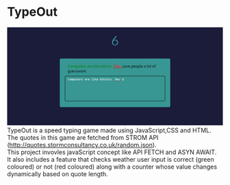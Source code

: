# TypeOut    
![](typeOut.png)  
TypeOut is a speed typing game made using JavaScript,CSS and HTML.  
The quotes in this game are fetched from STROM API (http://quotes.stormconsultancy.co.uk/random.json).  
This project invovles javaScript concept like API FETCH and ASYN AWAIT.  
It also includes a feature that checks weather user input is correct (green coloured) or not (red coloured) along with a counter whose value changes dynamically based on quote length.


